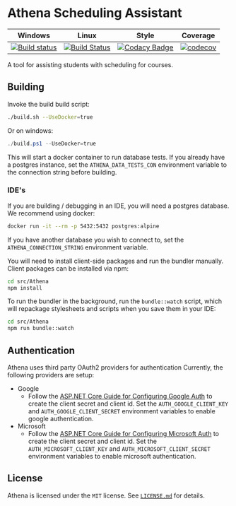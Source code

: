 # Athena Scheduling Assistant

| Windows | Linux | Style | Coverage |
| ------- | ----- | ----- | -------- |
| [![Build status](https://ci.appveyor.com/api/projects/status/sfdfysdjn9806apq/branch/master?svg=true)](https://ci.appveyor.com/project/athena-scheduler/athena/branch/master) | [![Build Status](https://travis-ci.org/athena-scheduler/athena.svg?branch=master)](https://travis-ci.org/athena-scheduler/athena) | [![Codacy Badge](https://api.codacy.com/project/badge/Grade/013e28793a554168b6f2ac337df77ebc)](https://www.codacy.com/app/athena-scheduler/athena?utm_source=github.com&amp;utm_medium=referral&amp;utm_content=athena-scheduler/athena&amp;utm_campaign=Badge_Grade) | [![codecov](https://codecov.io/gh/athena-scheduler/athena/branch/master/graph/badge.svg)](https://codecov.io/gh/athena-scheduler/athena) |

A tool for assisting students with scheduling for courses.

## Building

Invoke the build build script:

```bash
./build.sh --UseDocker=true
```

Or on windows:

```powershell
./build.ps1 --UseDocker=true
```

This will start a docker container to run database tests. If you already have a postgres instance, set the
`ATHENA_DATA_TESTS_CON` environment variable to the connection string before building.

### IDE's

If you are building / debugging in an IDE, you will need a postgres database. We recommend using docker:

```bash
docker run -it --rm -p 5432:5432 postgres:alpine
```

If you have another database you wish to connect to, set the `ATHENA_CONNECTION_STRING` environment variable.

You will need to install client-side packages and run the bundler manually. Client packages can be installed
via npm:

```bash
cd src/Athena
npm install
```

To run the bundler in the background, run the `bundle::watch` script, which will repackage stylesheets and
scripts when you save them in your IDE:

```bash
cd src/Athena
npm run bundle::watch
```

## Authentication

Athena uses third party OAuth2 providers for authentication Currently, the following providers are setup:

* Google
  * Follow the [ASP.NET Core Guide for Configuring Google Auth](https://docs.microsoft.com/en-us/aspnet/core/security/authentication/social/google-logins?tabs=aspnetcore2x#create-the-app-in-google-api-console) to create the client secret and client id. Set the `AUTH_GOOGLE_CLIENT_KEY` and `AUTH_GOOGLE_CLIENT_SECRET` environment variables to enable google authentication.
* Microsoft
  * Follow the [ASP.NET Core Guide for Configuring Microsoft Auth](https://docs.microsoft.com/en-us/aspnet/core/security/authentication/social/microsoft-logins?tabs=aspnetcore2x) to create the client secret and client id. Set the `AUTH_MICROSOFT_CLIENT_KEY` and `AUTH_MICROSOFT_CLIENT_SECRET` environment variables to enable microsoft authentication.

## License

Athena is licensed under the `MIT` license. See [`LICENSE.md`](/LICENSE.md) for details.
